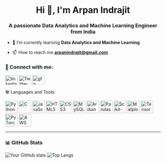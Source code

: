 <h1 align="center">Hi 👋, I'm Arpan Indrajit</h1>
<h3 align="center">A passionate Data Analytics and Machine Learning Engineer from India</h3>

- 🌱 I’m currently learning **Data Analytics and Machine Learning**

- 📫 How to reach me **arpanindrajit@gmail.com**

### 🔗 Connect with me:
<p align="left">
<a href="https://www.linkedin.com/in/arpan-indrajit-869228203/" target="blank"><img align="center" src="https://cdn.jsdelivr.net/gh/devicons/devicon/icons/linkedin/linkedin-original.svg" alt="linkedin" height="30" width="40" /></a>
<a href="https://x.com/IndrajitAr29830" target="blank">
  <img align="center" src="https://cdn.jsdelivr.net/gh/devicons/devicon/icons/twitter/twitter-original.svg" alt="Twitter" height="30" width="40" /></a>
<a href="https://www.geeksforgeeks.org/user/arpan_indrajit_55/?_gl=1*jqk9ld*_up*MQ..&gclid=Cj0KCQjwu7TCBhCYARIsAM_S3NjqV64f0alIOTxsB_MLsemtmLbx1ociZ8eP_DrlJEuily7mbCPOA4kaAvCBEALw_wcB&gbraid=0AAAAAC9yBkAxbX8kQd5INUhzjfmviQQfb" target="blank"><img align="center" src="https://upload.wikimedia.org/wikipedia/commons/4/43/GeeksforGeeks.svg" alt="gfg" height="30" width="40" /></a>
</p>

🛠️ Languages and Tools:
<p align="left"> <a href="https://www.python.org/" target="_blank"><img src="https://cdn.jsdelivr.net/gh/devicons/devicon/icons/python/python-original.svg" alt="Python" width="40" height="40"/></a> <a href="https://devdocs.io/c/" target="_blank"><img src="https://cdn.jsdelivr.net/gh/devicons/devicon/icons/c/c-original.svg" alt="C" width="40" height="40"/></a> <a href="https://developer.mozilla.org/en-US/docs/Web/JavaScript" target="_blank"><img src="https://cdn.jsdelivr.net/gh/devicons/devicon/icons/javascript/javascript-original.svg" alt="JavaScript" width="40" height="40"/></a> <a href="https://developer.mozilla.org/en-US/docs/Web/HTML" target="_blank"><img src="https://cdn.jsdelivr.net/gh/devicons/devicon/icons/html5/html5-original.svg" alt="HTML5" width="40" height="40"/></a> <a href="https://developer.mozilla.org/en-US/docs/Web/CSS" target="_blank"><img src="https://cdn.jsdelivr.net/gh/devicons/devicon/icons/css3/css3-original.svg" alt="CSS3" width="40" height="40"/></a> <a href="https://dev.mysql.com/doc/" target="_blank"><img src="https://cdn.jsdelivr.net/gh/devicons/devicon/icons/mysql/mysql-original.svg" alt="MySQL" width="40" height="40"/></a> <a href="https://www.arduino.cc/en/Guide/HomePage" target="_blank"><img src="https://cdn.jsdelivr.net/gh/devicons/devicon/icons/arduino/arduino-original.svg" alt="Arduino" width="40" height="40"/></a> <a href="https://pandas.pydata.org/docs/" target="_blank"><img src="https://raw.githubusercontent.com/valohai/ml-logos/master/pandas.svg" alt="Pandas" width="40" height="40"/></a> <a href="https://scikit-learn.org/stable/" target="_blank"><img src="https://raw.githubusercontent.com/valohai/ml-logos/master/scikit-learn.svg" alt="Scikit-learn" width="40" height="40"/></a> <a href="https://matplotlib.org/stable/contents.html" target="_blank"><img src="https://upload.wikimedia.org/wikipedia/commons/8/84/Matplotlib_icon.svg" alt="Matplotlib" width="40" height="40"/></a> <a href="https://www.tensorflow.org/tutorials" target="_blank"><img src="https://www.vectorlogo.zone/logos/tensorflow/tensorflow-icon.svg" alt="TensorFlow" width="40" height="40"/></a> <a href="https://pytorch.org/tutorials/" target="_blank"><img src="https://upload.wikimedia.org/wikipedia/commons/1/10/PyTorch_logo_icon.svg" alt="PyTorch" width="40" height="40"/></a> <a href="https://aws.amazon.com/training/" target="_blank"><img src="https://raw.githubusercontent.com/rahulbanerjee26/githubAboutMeGenerator/main/icons/aws.svg" alt="AWS" width="40" height="40"/></a> </p>

---

### 📊 GitHub Stats
![Your GitHub stats](https://github-readme-stats.vercel.app/api?username=arpanindrajit&show_icons=true&theme=radical)
![Top Langs](https://github-readme-stats.vercel.app/api/top-langs/?username=arpanindrajit&layout=compact&theme=radical)


